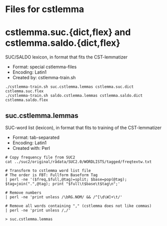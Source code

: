 
# Files for cstlemma

# cstlemma.suc.{dict,flex} and cstlemma.saldo.{dict,flex}

SUC/SALDO lexicon, in format that fits the CST-lemmatizer

- Format: special cstlemma-files
- Encoding: Latin1
- Created by: cstlemma-train.sh

```
./cstlemma-train.sh suc.cstlemma.lemmas cstlemma.suc.dict cstlemma.suc.flex
./cstlemma-train.sh saldo.cstlemma.lemmas cstlemma.saldo.dict cstlemma.saldo.flex
```

## suc.cstlemma.lemmas

SUC-word list (lexicon), in format that fits to training of the CST-lemmatizer

- Format: tab-separated
- Encoding: Latin1
- Created with: Perl

```
# Copy frequency file from SUC2
cat ../suc2/original/rådata/SUC2.0/WORDLISTS/tagged/freqtextw.txt

# Transform to cstlemma word list file
# The order is FBT: Fullform Baseform Tag
| perl -ne '($freq,$full,@tag)=split; $base=pop(@tag); $tag=join(".",@tag); print "$full\t$base\t$tag\n";'

# Remove numbers
| perl -ne 'print unless /\bRG.NOM/ && /^[\d\W]+\t/'

# Remove all words containing "," (cstlemma does not like commas)
| perl -ne 'print unless /,/'

> suc.cstlemma.lemmas
```

